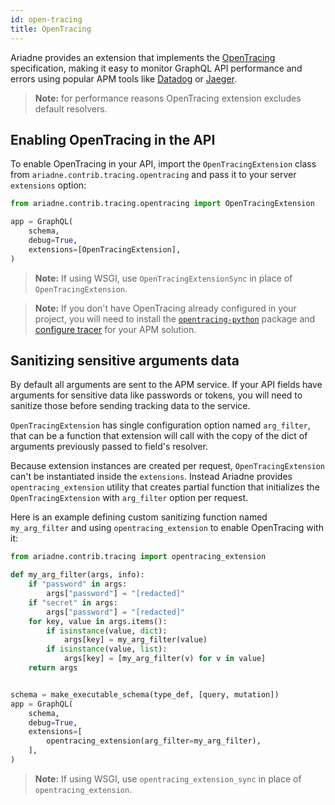 ```yaml
---
id: open-tracing
title: OpenTracing
---
```


Ariadne provides an extension that implements the [OpenTracing](https://opentracing.io/) specification, making it easy to monitor GraphQL API performance and errors using popular APM tools like [Datadog](https://www.datadoghq.com/) or [Jaeger](https://www.jaegertracing.io/).

> **Note:** for performance reasons OpenTracing extension excludes default resolvers.


## Enabling OpenTracing in the API

To enable OpenTracing in your API, import the `OpenTracingExtension` class from `ariadne.contrib.tracing.opentracing` and pass it to your server `extensions` option:

```python
from ariadne.contrib.tracing.opentracing import OpenTracingExtension

app = GraphQL(
    schema,
    debug=True,
    extensions=[OpenTracingExtension],
)
```

> **Note:** If using WSGI, use `OpenTracingExtensionSync` in place of `OpenTracingExtension`.

> **Note:** If you don't have OpenTracing already configured in your project, you will need to install the [`opentracing-python`](https://github.com/opentracing/opentracing-python) package and [configure tracer](https://opentracing.io/guides/python/tracers/) for your APM solution.


## Sanitizing sensitive arguments data

By default all arguments are sent to the APM service. If your API fields have arguments for sensitive data like passwords or tokens, you will need to sanitize those before sending tracking data to the service.

`OpenTracingExtension` has single configuration option named `arg_filter`, that can be a function that extension will call with the copy of the dict of arguments previously passed to field's resolver.

Because extension instances are created per request, `OpenTracingExtension` can't be instantiated inside the `extensions`. Instead Ariadne provides `opentracing_extension` utility that creates partial function that initializes the `OpenTracingExtension` with `arg_filter` option per request.

Here is an example defining custom sanitizing function named `my_arg_filter` and using `opentracing_extension` to enable OpenTracing with it:

```python
from ariadne.contrib.tracing import opentracing_extension

def my_arg_filter(args, info):
    if "password" in args:
        args["password"] = "[redacted]"
    if "secret" in args:
        args["password"] = "[redacted]"
    for key, value in args.items():
        if isinstance(value, dict):
            args[key] = my_arg_filter(value)
        if isinstance(value, list):
            args[key] = [my_arg_filter(v) for v in value]
    return args


schema = make_executable_schema(type_def, [query, mutation])
app = GraphQL(
    schema,
    debug=True,
    extensions=[
        opentracing_extension(arg_filter=my_arg_filter),
    ],
)
```

> **Note:** If using WSGI, use `opentracing_extension_sync` in place of `opentracing_extension`.
